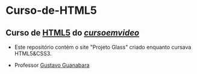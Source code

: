 # Curso-de-HTML5
 Curso de [**HTML5**](https://youtu.be/epDCjksKMok) do [*cursoemvideo*](https://cursoemvideo.com)
 ---
 - Este repositório contém o site "Projeto Glass" criado enquanto cursava HTML5&CSS3.
 
 
- Professor [Gustavo Guanabara](https://github.com/gustavoguanabara)
